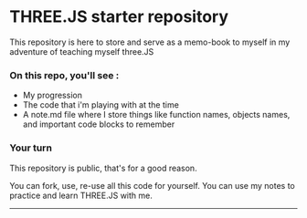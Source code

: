 # THREE.JS starter repository

This repository is here to store and serve as a memo-book to myself in my adventure of teaching myself three.JS



### On this repo, you'll see :

- My progression
- The code that i'm playing with at the time
- A note.md file where I store things like function names, objects names, and important code blocks to remember



### Your turn

This repository is public, that's for a good reason.

You can fork, use, re-use all this code for yourself. You can use my notes to practice and learn THREE.JS with me.

___

